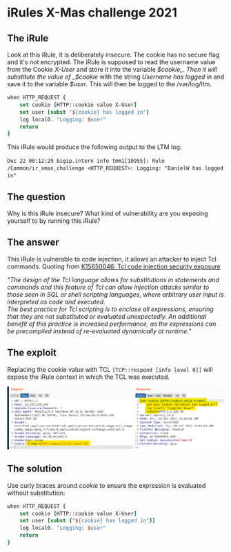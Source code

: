 # iRules X-Mas challenge 2021

## The iRule
Look at this iRule, it is deliberately insecure. The cookie has no secure flag and it's not encrypted.
The iRule is supposed to read the username value from the Cookie _X-User_ and store it into the variable _$cookie_. 
Then it will substitute the value of _$cookie_ with the string _Username has logged in_ and save it to the variable _$user_. 
This will then be logged to the /var/log/ltm.

```tcl
when HTTP_REQUEST {
    set cookie [HTTP::cookie value X-User]
    set user [subst "${cookie} has logged in"]
    log local0. "Logging: $user"
    return
}
```
This iRule would produce the following output to the LTM log:

`Dec 22 08:12:29 bigip.intern info tmm1[10955]: Rule /Common/ir_xmas_challenge <HTTP_REQUEST>: Logging: "DanielW has logged in"`

## The question
Why is this iRule insecure? What kind of vulnerability are you exposing yourself to by running this iRule?

## The answer
This iRule is vulnerable to code injection, it allows an attacker to inject Tcl commands.
Quoting from [K15650046: Tcl code injection security exposure](https://support.f5.com/csp/article/K15650046)

_"The design of the Tcl language allows for substitutions in statements and commands and this feature of Tcl can allow injection attacks similar to those seen in SQL or shell scripting languages, where arbitrary user input is interpreted as code and executed.</br> The best practice for Tcl scripting is to enclose all expressions, ensuring that they are not substituted or evaluated unexpectedly. An additional benefit of this practice is increased performance, as the expressions can be precompiled instead of re-evaluated dynamically at runtime."_

## The exploit

Replacing the cookie value with TCL `[TCP::respond [info level 0]]` will expose the iRule context in which the TCL was executed.

![Exploit](/assets/xmas-challenge-2021.png "Exploit")

## The solution
Use curly braces around _cookie_ to ensure the expression is evaluated without substitution:

```tcl
when HTTP_REQUEST {
    set cookie [HTTP::cookie value X-User]
    set user [subst {"${cookie} has logged in"}]
    log local0. "Logging: $user"
    return
}
```